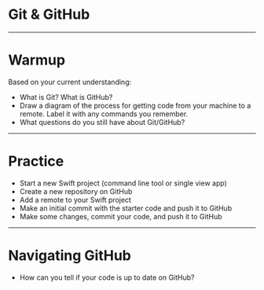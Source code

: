 # Git & GitHub

---

# Warmup

Based on your current understanding:

* What is Git? What is GitHub?
* Draw a diagram of the process for getting code from your machine to a remote. Label it with any commands you remember.
* What questions do you still have about Git/GitHub?

---

# Practice

* Start a new Swift project (command line tool or single view app)
* Create a new repository on GitHub
* Add a remote to your Swift project
* Make an initial commit with the starter code and push it to GitHub
* Make some changes, commit your code, and push it to GitHub

---

# Navigating GitHub

* How can you tell if your code is up to date on GitHub?

